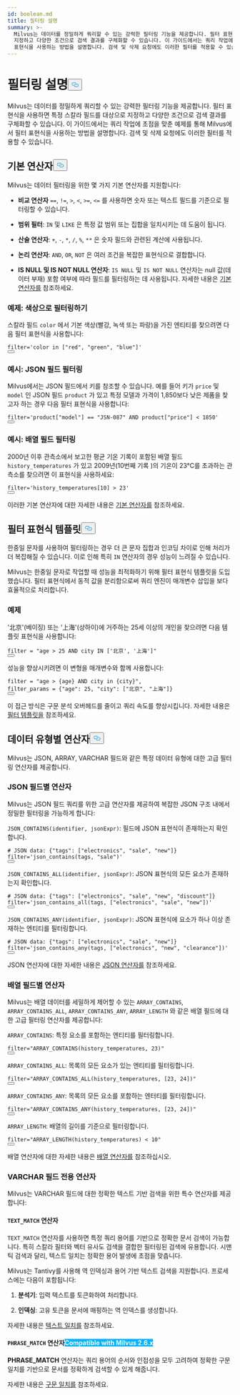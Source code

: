 ```yaml
---
id: boolean.md
title: 필터링 설명
summary: >-
  Milvus는 데이터를 정밀하게 쿼리할 수 있는 강력한 필터링 기능을 제공합니다. 필터 표현식을 사용하면 특정 스칼라 필드를 대상으로
  지정하고 다양한 조건으로 검색 결과를 구체화할 수 있습니다. 이 가이드에서는 쿼리 작업에 초점을 맞춘 예제를 통해 Milvus에서 필터
  표현식을 사용하는 방법을 설명합니다. 검색 및 삭제 요청에도 이러한 필터를 적용할 수 있습니다.
---
```

<h1 id="Filtering-Explained" class="common-anchor-header">필터링 설명<button data-href="#Filtering-Explained" class="anchor-icon" translate="no">
      <svg translate="no"
        aria-hidden="true"
        focusable="false"
        height="20"
        version="1.1"
        viewBox="0 0 16 16"
        width="16"
      >
        <path
          fill="#0092E4"
          fill-rule="evenodd"
          d="M4 9h1v1H4c-1.5 0-3-1.69-3-3.5S2.55 3 4 3h4c1.45 0 3 1.69 3 3.5 0 1.41-.91 2.72-2 3.25V8.59c.58-.45 1-1.27 1-2.09C10 5.22 8.98 4 8 4H4c-.98 0-2 1.22-2 2.5S3 9 4 9zm9-3h-1v1h1c1 0 2 1.22 2 2.5S13.98 12 13 12H9c-.98 0-2-1.22-2-2.5 0-.83.42-1.64 1-2.09V6.25c-1.09.53-2 1.84-2 3.25C6 11.31 7.55 13 9 13h4c1.45 0 3-1.69 3-3.5S14.5 6 13 6z"
        ></path>
      </svg>
    </button></h1><p>Milvus는 데이터를 정밀하게 쿼리할 수 있는 강력한 필터링 기능을 제공합니다. 필터 표현식을 사용하면 특정 스칼라 필드를 대상으로 지정하고 다양한 조건으로 검색 결과를 구체화할 수 있습니다. 이 가이드에서는 쿼리 작업에 초점을 맞춘 예제를 통해 Milvus에서 필터 표현식을 사용하는 방법을 설명합니다. 검색 및 삭제 요청에도 이러한 필터를 적용할 수 있습니다.</p>
<h2 id="Basic-operators" class="common-anchor-header">기본 연산자<button data-href="#Basic-operators" class="anchor-icon" translate="no">
      <svg translate="no"
        aria-hidden="true"
        focusable="false"
        height="20"
        version="1.1"
        viewBox="0 0 16 16"
        width="16"
      >
        <path
          fill="#0092E4"
          fill-rule="evenodd"
          d="M4 9h1v1H4c-1.5 0-3-1.69-3-3.5S2.55 3 4 3h4c1.45 0 3 1.69 3 3.5 0 1.41-.91 2.72-2 3.25V8.59c.58-.45 1-1.27 1-2.09C10 5.22 8.98 4 8 4H4c-.98 0-2 1.22-2 2.5S3 9 4 9zm9-3h-1v1h1c1 0 2 1.22 2 2.5S13.98 12 13 12H9c-.98 0-2-1.22-2-2.5 0-.83.42-1.64 1-2.09V6.25c-1.09.53-2 1.84-2 3.25C6 11.31 7.55 13 9 13h4c1.45 0 3-1.69 3-3.5S14.5 6 13 6z"
        ></path>
      </svg>
    </button></h2><p>Milvus는 데이터 필터링을 위한 몇 가지 기본 연산자를 지원합니다:</p>
<ul>
<li><p><strong>비교 연산자</strong> <code translate="no">==</code>, <code translate="no">!=</code>, <code translate="no">&gt;</code>, <code translate="no">&lt;</code>, <code translate="no">&gt;=</code>, <code translate="no">&lt;=</code> 를 사용하면 숫자 또는 텍스트 필드를 기준으로 필터링할 수 있습니다.</p></li>
<li><p><strong>범위 필터</strong>: <code translate="no">IN</code> 및 <code translate="no">LIKE</code> 은 특정 값 범위 또는 집합을 일치시키는 데 도움이 됩니다.</p></li>
<li><p><strong>산술 연산자</strong>: <code translate="no">+</code>, <code translate="no">-</code>, <code translate="no">*</code>, <code translate="no">/</code>, <code translate="no">%</code>, <code translate="no">**</code> 은 숫자 필드와 관련된 계산에 사용됩니다.</p></li>
<li><p><strong>논리 연산자</strong>: <code translate="no">AND</code>, <code translate="no">OR</code>, <code translate="no">NOT</code> 은 여러 조건을 복잡한 표현식으로 결합합니다.</p></li>
<li><p><strong>IS NULL 및 IS NOT NULL 연산자</strong>: <code translate="no">IS NULL</code> 및 <code translate="no">IS NOT NULL</code> 연산자는 null 값(데이터 부재) 포함 여부에 따라 필드를 필터링하는 데 사용됩니다. 자세한 내용은 <a href="/docs/ko/basic-operators.md#IS-NULL-and-IS-NOT-NULL-Operators">기본 연산자를</a> 참조하세요.</p></li>
</ul>
<h3 id="Example-Filtering-by-Color" class="common-anchor-header">예제: 색상으로 필터링하기</h3><p>스칼라 필드 <code translate="no">color</code> 에서 기본 색상(빨강, 녹색 또는 파랑)을 가진 엔티티를 찾으려면 다음 필터 표현식을 사용합니다:</p>
<pre><code translate="no" class="language-python"><span class="hljs-built_in">filter</span>=<span class="hljs-string">&#x27;color in [&quot;red&quot;, &quot;green&quot;, &quot;blue&quot;]&#x27;</span>
<button class="copy-code-btn"></button></code></pre>
<h3 id="Example-Filtering-JSON-Fields" class="common-anchor-header">예시: JSON 필드 필터링</h3><p>Milvus에서는 JSON 필드에서 키를 참조할 수 있습니다. 예를 들어 키가 <code translate="no">price</code> 및 <code translate="no">model</code> 인 JSON 필드 <code translate="no">product</code> 가 있고 특정 모델과 가격이 1,850보다 낮은 제품을 찾고자 하는 경우 다음 필터 표현식을 사용합니다:</p>
<pre><code translate="no" class="language-python"><span class="hljs-built_in">filter</span>=<span class="hljs-string">&#x27;product[&quot;model&quot;] == &quot;JSN-087&quot; AND product[&quot;price&quot;] &lt; 1850&#x27;</span>
<button class="copy-code-btn"></button></code></pre>
<h3 id="Example-Filtering-Array-Fields" class="common-anchor-header">예시: 배열 필드 필터링</h3><p>2000년 이후 관측소에서 보고한 평균 기온 기록이 포함된 배열 필드 <code translate="no">history_temperatures</code> 가 있고 2009년(10번째 기록 )의 기온이 23°C를 초과하는 관측소를 찾으려면 이 표현식을 사용하세요:</p>
<pre><code translate="no" class="language-python"><span class="hljs-built_in">filter</span>=<span class="hljs-string">&#x27;history_temperatures[10] &gt; 23&#x27;</span>
<button class="copy-code-btn"></button></code></pre>
<p>이러한 기본 연산자에 대한 자세한 내용은 <a href="/docs/ko/basic-operators.md">기본 연산자를</a> 참조하세요.</p>
<h2 id="Filter-expression-templates" class="common-anchor-header">필터 표현식 템플릿<button data-href="#Filter-expression-templates" class="anchor-icon" translate="no">
      <svg translate="no"
        aria-hidden="true"
        focusable="false"
        height="20"
        version="1.1"
        viewBox="0 0 16 16"
        width="16"
      >
        <path
          fill="#0092E4"
          fill-rule="evenodd"
          d="M4 9h1v1H4c-1.5 0-3-1.69-3-3.5S2.55 3 4 3h4c1.45 0 3 1.69 3 3.5 0 1.41-.91 2.72-2 3.25V8.59c.58-.45 1-1.27 1-2.09C10 5.22 8.98 4 8 4H4c-.98 0-2 1.22-2 2.5S3 9 4 9zm9-3h-1v1h1c1 0 2 1.22 2 2.5S13.98 12 13 12H9c-.98 0-2-1.22-2-2.5 0-.83.42-1.64 1-2.09V6.25c-1.09.53-2 1.84-2 3.25C6 11.31 7.55 13 9 13h4c1.45 0 3-1.69 3-3.5S14.5 6 13 6z"
        ></path>
      </svg>
    </button></h2><p>한중일 문자를 사용하여 필터링하는 경우 더 큰 문자 집합과 인코딩 차이로 인해 처리가 더 복잡해질 수 있습니다. 이로 인해 특히 <code translate="no">IN</code> 연산자의 경우 성능이 느려질 수 있습니다.</p>
<p>Milvus는 한중일 문자로 작업할 때 성능을 최적화하기 위해 필터 표현식 템플릿을 도입했습니다. 필터 표현식에서 동적 값을 분리함으로써 쿼리 엔진이 매개변수 삽입을 보다 효율적으로 처리합니다.</p>
<h3 id="Example" class="common-anchor-header">예제</h3><p>'北京'(베이징) 또는 '上海'(상하이)에 거주하는 25세 이상의 개인을 찾으려면 다음 템플릿 표현식을 사용합니다:</p>
<pre><code translate="no" class="language-python"><span class="hljs-built_in">filter</span> = <span class="hljs-string">&quot;age &gt; 25 AND city IN [&#x27;北京&#x27;, &#x27;上海&#x27;]&quot;</span>
<button class="copy-code-btn"></button></code></pre>
<p>성능을 향상시키려면 이 변형을 매개변수와 함께 사용합니다:</p>
<pre><code translate="no" class="language-python"><span class="hljs-built_in">filter</span> = <span class="hljs-string">&quot;age &gt; {age} AND city in {city}&quot;</span>,
filter_params = {<span class="hljs-string">&quot;age&quot;</span>: <span class="hljs-number">25</span>, <span class="hljs-string">&quot;city&quot;</span>: [<span class="hljs-string">&quot;北京&quot;</span>, <span class="hljs-string">&quot;上海&quot;</span>]}
<button class="copy-code-btn"></button></code></pre>
<p>이 접근 방식은 구문 분석 오버헤드를 줄이고 쿼리 속도를 향상시킵니다. 자세한 내용은 <a href="/docs/ko/filtering-templating.md">필터 템플릿을</a> 참조하세요.</p>
<h2 id="Data-type-specific-operators" class="common-anchor-header">데이터 유형별 연산자<button data-href="#Data-type-specific-operators" class="anchor-icon" translate="no">
      <svg translate="no"
        aria-hidden="true"
        focusable="false"
        height="20"
        version="1.1"
        viewBox="0 0 16 16"
        width="16"
      >
        <path
          fill="#0092E4"
          fill-rule="evenodd"
          d="M4 9h1v1H4c-1.5 0-3-1.69-3-3.5S2.55 3 4 3h4c1.45 0 3 1.69 3 3.5 0 1.41-.91 2.72-2 3.25V8.59c.58-.45 1-1.27 1-2.09C10 5.22 8.98 4 8 4H4c-.98 0-2 1.22-2 2.5S3 9 4 9zm9-3h-1v1h1c1 0 2 1.22 2 2.5S13.98 12 13 12H9c-.98 0-2-1.22-2-2.5 0-.83.42-1.64 1-2.09V6.25c-1.09.53-2 1.84-2 3.25C6 11.31 7.55 13 9 13h4c1.45 0 3-1.69 3-3.5S14.5 6 13 6z"
        ></path>
      </svg>
    </button></h2><p>Milvus는 JSON, ARRAY, VARCHAR 필드와 같은 특정 데이터 유형에 대한 고급 필터링 연산자를 제공합니다.</p>
<h3 id="JSON-field-specific-operators" class="common-anchor-header">JSON 필드별 연산자</h3><p>Milvus는 JSON 필드 쿼리를 위한 고급 연산자를 제공하여 복잡한 JSON 구조 내에서 정밀한 필터링을 가능하게 합니다:</p>
<p><code translate="no">JSON_CONTAINS(identifier, jsonExpr)</code>: 필드에 JSON 표현식이 존재하는지 확인합니다.</p>
<pre><code translate="no" class="language-python"><span class="hljs-comment"># JSON data: {&quot;tags&quot;: [&quot;electronics&quot;, &quot;sale&quot;, &quot;new&quot;]}</span>
<span class="hljs-built_in">filter</span>=<span class="hljs-string">&#x27;json_contains(tags, &quot;sale&quot;)&#x27;</span>
<button class="copy-code-btn"></button></code></pre>
<p><code translate="no">JSON_CONTAINS_ALL(identifier, jsonExpr)</code>: JSON 표현식의 모든 요소가 존재하는지 확인합니다.</p>
<pre><code translate="no" class="language-python"><span class="hljs-comment"># JSON data: {&quot;tags&quot;: [&quot;electronics&quot;, &quot;sale&quot;, &quot;new&quot;, &quot;discount&quot;]}</span>
<span class="hljs-built_in">filter</span>=<span class="hljs-string">&#x27;json_contains_all(tags, [&quot;electronics&quot;, &quot;sale&quot;, &quot;new&quot;])&#x27;</span>
<button class="copy-code-btn"></button></code></pre>
<p><code translate="no">JSON_CONTAINS_ANY(identifier, jsonExpr)</code>: JSON 표현식에 요소가 하나 이상 존재하는 엔티티를 필터링합니다.</p>
<pre><code translate="no" class="language-python"><span class="hljs-comment"># JSON data: {&quot;tags&quot;: [&quot;electronics&quot;, &quot;sale&quot;, &quot;new&quot;]}</span>
<span class="hljs-built_in">filter</span>=<span class="hljs-string">&#x27;json_contains_any(tags, [&quot;electronics&quot;, &quot;new&quot;, &quot;clearance&quot;])&#x27;</span>
<button class="copy-code-btn"></button></code></pre>
<p>JSON 연산자에 대한 자세한 내용은 <a href="/docs/ko/json-operators.md">JSON 연산자를</a> 참조하세요.</p>
<h3 id="ARRAY-field-specific-operators" class="common-anchor-header">배열 필드별 연산자</h3><p>Milvus는 배열 데이터를 세밀하게 제어할 수 있는 <code translate="no">ARRAY_CONTAINS</code>, <code translate="no">ARRAY_CONTAINS_ALL</code>, <code translate="no">ARRAY_CONTAINS_ANY</code>, <code translate="no">ARRAY_LENGTH</code> 와 같은 배열 필드에 대한 고급 필터링 연산자를 제공합니다:</p>
<p><code translate="no">ARRAY_CONTAINS</code>: 특정 요소를 포함하는 엔티티를 필터링합니다.</p>
<pre><code translate="no" class="language-python"><span class="hljs-built_in">filter</span>=<span class="hljs-string">&quot;ARRAY_CONTAINS(history_temperatures, 23)&quot;</span>
<button class="copy-code-btn"></button></code></pre>
<p><code translate="no">ARRAY_CONTAINS_ALL</code>: 목록의 모든 요소가 있는 엔티티를 필터링합니다.</p>
<pre><code translate="no" class="language-python"><span class="hljs-built_in">filter</span>=<span class="hljs-string">&quot;ARRAY_CONTAINS_ALL(history_temperatures, [23, 24])&quot;</span>
<button class="copy-code-btn"></button></code></pre>
<p><code translate="no">ARRAY_CONTAINS_ANY</code>: 목록의 모든 요소를 포함하는 엔터티를 필터링합니다.</p>
<pre><code translate="no" class="language-python"><span class="hljs-built_in">filter</span>=<span class="hljs-string">&quot;ARRAY_CONTAINS_ANY(history_temperatures, [23, 24])&quot;</span>
<button class="copy-code-btn"></button></code></pre>
<p><code translate="no">ARRAY_LENGTH</code>: 배열의 길이를 기준으로 필터링합니다.</p>
<pre><code translate="no" class="language-python"><span class="hljs-built_in">filter</span>=<span class="hljs-string">&quot;ARRAY_LENGTH(history_temperatures) &lt; 10&quot;</span>
<button class="copy-code-btn"></button></code></pre>
<p>배열 연산자에 대한 자세한 내용은 <a href="/docs/ko/array-operators.md">배열 연산자를</a> 참조하십시오.</p>
<h3 id="VARCHAR-field-specific-operators" class="common-anchor-header">VARCHAR 필드 전용 연산자</h3><p>Milvus는 VARCHAR 필드에 대한 정확한 텍스트 기반 검색을 위한 특수 연산자를 제공합니다:</p>
<h4 id="TEXTMATCH-operator" class="common-anchor-header"><code translate="no">TEXT_MATCH</code> 연산자</h4><p><code translate="no">TEXT_MATCH</code> 연산자를 사용하면 특정 쿼리 용어를 기반으로 정확한 문서 검색이 가능합니다. 특히 스칼라 필터와 벡터 유사도 검색을 결합한 필터링된 검색에 유용합니다. 시맨틱 검색과 달리, 텍스트 일치는 정확한 용어 발생에 초점을 맞춥니다.</p>
<p>Milvus는 Tantivy를 사용해 역 인덱싱과 용어 기반 텍스트 검색을 지원합니다. 프로세스에는 다음이 포함됩니다:</p>
<ol>
<li><p><strong>분석기</strong>: 입력 텍스트를 토큰화하여 처리합니다.</p></li>
<li><p><strong>인덱싱</strong>: 고유 토큰을 문서에 매핑하는 역 인덱스를 생성합니다.</p></li>
</ol>
<p>자세한 내용은 <a href="/docs/ko/keyword-match.md">텍스트 일치를</a> 참조하세요.</p>
<h4 id="PHRASEMATCH-operator--Milvus-26x" class="common-anchor-header"><code translate="no">PHRASE_MATCH</code> 연산자<span class="beta-tag" style="background-color:rgb(0, 179, 255);color:white" translate="no">Compatible with Milvus 2.6.x</span></h4><p><strong>PHRASE_MATCH</strong> 연산자는 쿼리 용어의 순서와 인접성을 모두 고려하여 정확한 구문 일치를 기반으로 문서를 정확하게 검색할 수 있게 해줍니다.</p>
<p>자세한 내용은 <a href="/docs/ko/phrase-match.md">구문 일치를</a> 참조하세요.</p>
